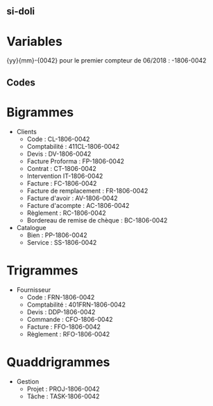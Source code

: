 ##  si-doli
# Variables
{yy}{mm}-{0042} pour le premier compteur de 06/2018 : -1806-0042

## Codes
# Bigrammes
  - Clients
    - Code : CL-1806-0042
    - Comptabilité : 411CL-1806-0042
    - Devis : DV-1806-0042
    - Facture Proforma : FP-1806-0042
    - Contrat : CT-1806-0042
    - Intervention IT-1806-0042
    - Facture : FC-1806-0042
    - Facture de remplacement : FR-1806-0042
    - Facture d'avoir : AV-1806-0042
    - Facture d'acompte : AC-1806-0042
    - Règlement : RC-1806-0042
    - Bordereau de remise de chèque : BC-1806-0042
  - Catalogue
    - Bien : PP-1806-0042
    - Service : SS-1806-0042
# Trigrammes
  - Fournisseur
    - Code : FRN-1806-0042
    - Comptabilité : 401FRN-1806-0042
    - Devis : DDP-1806-0042
    - Commande : CFO-1806-0042
    - Facture : FFO-1806-0042
    - Règlement : RFO-1806-0042
# Quaddrigrammes
  - Gestion
    - Projet : PROJ-1806-0042	
    - Tâche : TASK-1806-0042	
    
    
